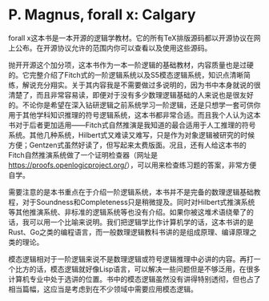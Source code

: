 # P.  Magnus,  forall x: Calgary

forall x这本书是一本开源的逻辑学教材。它的所有TeX排版源码都以开源协议在网上公布。在开源协议允许的范围内你可以查看以及使用这些源码。

抛开开源这个加分项，这本书作为一本一阶逻辑的基础教材，内容质量也是过硬的。它完整介绍了Fitch式的一阶逻辑系统以及S5模态逻辑系统，知识点清晰简练，解说充分翔实。关于其内容我是不需要做过多说明的，因为书中本身就说的很清楚了，而且非常容易读，即便对于没有多少数理逻辑基础的人来说也是很友好的。不论你是希望在深入钻研逻辑之前系统学习一阶逻辑，还是只想学一套可供你用于其他学科知识推理的符号逻辑系统，这本书都非常合适。而且我个人认为这本书对于后者更加适用——Fitch式自然推演是我知道的最合适用于人工推理的符号系统。其他几种系统，Hilbert式又难读又难写，只是作为对象逻辑被研究的时候方便；Gentzen式虽然好读了，但写起来太费版面。况且，还有人给这本书的Fitch自然推演系统做了一个证明检查器（网址是<https://proofs.openlogicproject.org/>），可以用来检查练习题的答案，非常方便自学。

需要注意的是本书重点在于介绍一阶逻辑系统，本书并不是完备的数理逻辑基础教程，对于Soundness和Completeness只是稍微提及。同时对Hilbert式推演系统等其他推演系统、非标准的逻辑系统等也没有介绍。如果你被这堆术语绕晕了的话，我可以用一个比喻来说明。我们把逻辑学比作计算机学的话，这本书讲的是Rust、Go之类的编程语言，而一般数理逻辑教科书讲的是组成原理、编译原理之类的理论。

模态逻辑相对于一阶逻辑来说不是数理逻辑或符号逻辑推理中必讲的内容。再打一个比方的话，模态逻辑就好像Lisp语言，可以解决一些问题但是不够泛用，在很多计算机专业中处于选讲的位置。书中的模态逻辑虽然没有讲得特别透彻，但也占了相当篇幅，这应当是考虑到在不少领域中需要应用模态逻辑。






